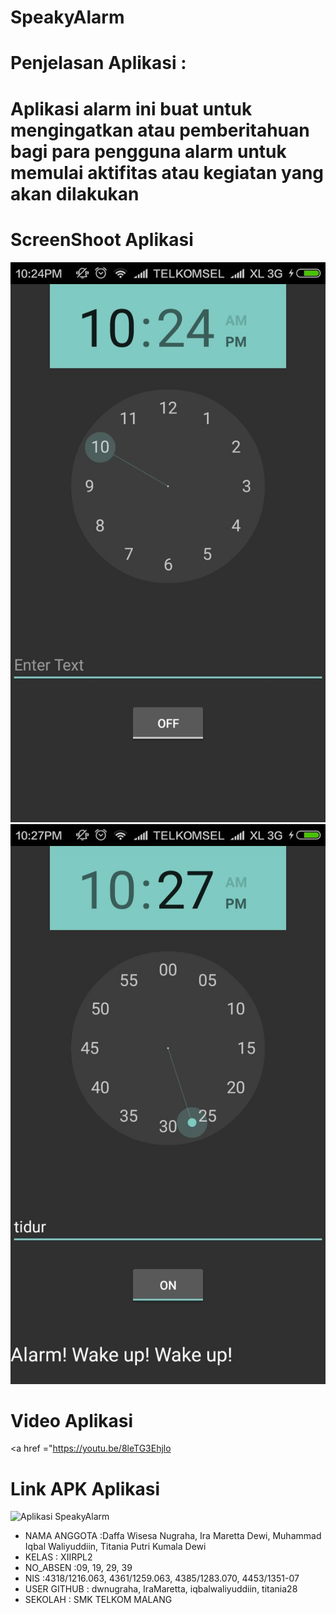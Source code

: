 # SpeakyAlarm

# Penjelasan Aplikasi :
# Aplikasi alarm ini buat untuk mengingatkan atau pemberitahuan bagi para pengguna alarm untuk memulai aktifitas atau kegiatan yang akan dilakukan

# ScreenShoot Aplikasi
![ScreenshootSpeakyAlarm](https://github.com/dwnugraha/SpeakyAlarm/blob/master/2.jpeg)
![ScreenshootSpeakyAlarm2](https://github.com/dwnugraha/SpeakyAlarm/blob/master/WhatsApp%20Image%202016-12-07%20at%207.35.13%20AM%20(1).jpeg)

# Video Aplikasi
<a href ="https://youtu.be/8leTG3Ehjlo

# Link APK Aplikasi
![Aplikasi SpeakyAlarm](https://drive.google.com/open?id=0B1q0GCtA6UptX20zVnVFa1lYcHM)



* NAMA ANGGOTA      :Daffa Wisesa Nugraha, Ira Maretta Dewi, Muhammad Iqbal Waliyuddiin, Titania Putri Kumala Dewi
* KELAS             : XIIRPL2
* NO_ABSEN          :09, 19, 29, 39
* NIS               :4318/1216.063, 4361/1259.063, 4385/1283.070, 4453/1351-07
* USER GITHUB       : dwnugraha, IraMaretta, iqbalwaliyuddiin, titania28
* SEKOLAH           : SMK TELKOM MALANG
